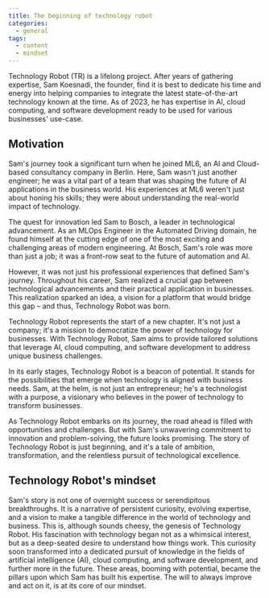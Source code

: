 ```yaml
---
title: The beginning of technology robot
categories:
  - general
tags:
  - content
  - mindset
---
```


Technology Robot (TR) is a lifelong project. After years of gathering expertise, Sam Koesnadi, the founder, find it is best to dedicate his time and energy into helping companies to integrate the latest state-of-the-art technology known at the time. As of 2023, he has expertise in AI, cloud computing, and software development ready to be used for various businesses' use-case.

## Motivation

Sam's journey took a significant turn when he joined ML6, an AI and Cloud-based consultancy company in Berlin. Here, Sam wasn't just another engineer; he was a vital part of a team that was shaping the future of AI applications in the business world. His experiences at ML6 weren't just about honing his skills; they were about understanding the real-world impact of technology.

The quest for innovation led Sam to Bosch, a leader in technological advancement. As an MLOps Engineer in the Automated Driving domain, he found himself at the cutting edge of one of the most exciting and challenging areas of modern engineering. At Bosch, Sam's role was more than just a job; it was a front-row seat to the future of automation and AI.

However, it was not just his professional experiences that defined Sam's journey. Throughout his career, Sam realized a crucial gap between technological advancements and their practical application in businesses. This realization sparked an idea, a vision for a platform that would bridge this gap – and thus, Technology Robot was born.

Technology Robot represents the start of a new chapter. It's not just a company; it's a mission to democratize the power of technology for businesses. With Technology Robot, Sam aims to provide tailored solutions that leverage AI, cloud computing, and software development to address unique business challenges.

In its early stages, Technology Robot is a beacon of potential. It stands for the possibilities that emerge when technology is aligned with business needs. Sam, at the helm, is not just an entrepreneur; he's a technologist with a purpose, a visionary who believes in the power of technology to transform businesses.

As Technology Robot embarks on its journey, the road ahead is filled with opportunities and challenges. But with Sam's unwavering commitment to innovation and problem-solving, the future looks promising. The story of Technology Robot is just beginning, and it's a tale of ambition, transformation, and the relentless pursuit of technological excellence.

## Technology Robot's mindset

Sam's story is not one of overnight success or serendipitous breakthroughs. It is a narrative of persistent curiosity, evolving expertise, and a vision to make a tangible difference in the world of technology and business. This is, although sounds cheesy, the genesis of Technology Robot. His fascination with technology began not as a whimsical interest, but as a deep-seated desire to understand how things work. This curiosity soon transformed into a dedicated pursuit of knowledge in the fields of artificial intelligence (AI), cloud computing, and software development, and further more in the future. These areas, booming with potential, became the pillars upon which Sam has built his expertise. The will to always improve and act on it, is at its core of our mindset.
